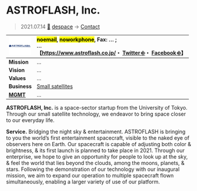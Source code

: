 # ASTROFLASH, Inc.
> 2021.07.14 [🚀](../../index/index.md) [despace](../index.md) → [Contact](../contact.md)

|[![](../f/con/a/astroflash_logo1_thumb.png)](../f/con/a/astroflash_logo1.png)|<mark>noemail</mark>, <mark>noworkphone</mark>, Fax: … ;<br> *…*<br> 【<https://www.astroflash.co.jp/>・ [Twitter ⎆](https://twitter.com/ASTROFLASH2019)・ [Facebook ⎆](https://www.facebook.com/%E6%A0%AA%E5%BC%8F%E4%BC%9A%E7%A4%BE-AstroFlash-102836837889426/)】|
|:--|:--|
|**Mission**|…|
|**Vision**|…|
|**Values**|…|
|**Business**|[Small satellites](sc.md)|
|**[MGMT](../mgmt.md)**|…|

**ASTROFLASH, Inc.** is a space-sector startup from the University of Tokyo. Through our small satellite technology, we endeavor to bring space closer to our everyday life.

**Service.** ​Bridging the night sky & entertainment. ASTROFLASH is bringing to you the world’s first entertainment spacecraft, visible to the naked eye of observers here on Earth. Our spacecraft is capable of adjusting both color & brightness, & its first launch is planned to take place in 2021. Through our enterprise, we hope to give an opportunity for people to look up at the sky, & feel the world that lies beyond the clouds, among the moons, planets, & stars. Following the demonstration of our technology with our inaugural mission, we aim to expand our operation to multiple spacecraft flown simultaneously, enabling a larger variety of use of our platform.

<p style="page-break-after:always"> </p>
